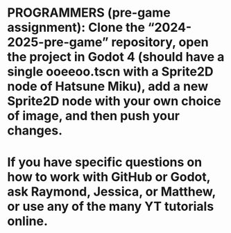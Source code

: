 # PROGRAMMERS (pre-game assignment): Clone the “2024-2025-pre-game” repository, open the project in Godot 4 (should have a single ooeeoo.tscn with a Sprite2D node of Hatsune Miku), add a new Sprite2D node with your own choice of image, and then push your changes.
# If you have specific questions on how to work with GitHub or Godot, ask Raymond, Jessica, or Matthew, or use any of the many YT tutorials online.
